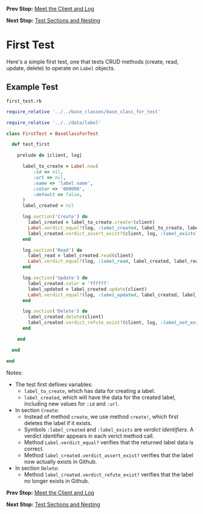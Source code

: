 <!--- GENERATED FILE, DO NOT EDIT --->
**Prev Stop:** [Meet the Client and Log](./Meet.md#meet-the-client-and-log)

**Next Stop:** [Test Sections and Nesting](./Sections.md#test-sections-and-nesting)


# First Test

Here's a simple first test, one that tests CRUD methods (create, read, update, delete) to operate on `Label` objects.

## Example Test

<code>first_test.rb</code>
```ruby
require_relative '../../base_classes/base_class_for_test'

require_relative '../../data/label'

class FirstTest < BaseClassForTest

  def test_first

    prelude do |client, log|

      label_to_create = Label.new(
          :id => nil,
          :url => nil,
          :name => 'label name',
          :color => '000000',
          :default => false,
      )
      label_created = nil

      log.section('Create') do
        label_created = label_to_create.create!(client)
        Label.verdict_equal?(log, :label_created, label_to_create, label_created)
        label_created.verdict_assert_exist?(client, log, :label_exists)
      end

      log.section('Read') do
        label_read = label_created.read(client)
        Label.verdict_equal?(log, :label_read, label_created, label_read)
      end

      log.section('Update') do
        label_created.color = 'ffffff'
        label_updated = label_created.update(client)
        Label.verdict_equal?(log, :label_updated, label_created, label_updated)
      end

      log.section('Delete') do
        label_created.delete(client)
        label_created.verdict_refute_exist?(client, log, :label_not_exist)
      end

    end

  end

end
```

Notes:

- The test first defines variables:
  - `label_to_create`, which has data for creating a label.
  - `label_created`, which will have the data for the created label, including new values for `:id` and `:url`.
- In section `Create`:
  - Instead of method `create`, we use method `create!`, which first deletes the label if it exists.
  - Symbols `:label_created` and `:label_exists` are _verdict identifiers_.  A verdict identifier appears in each verict method call.
  - Method `Label.verdict_equal?` verifies that the returned label data is correct.
  - Method `label_created.verdict_assert_exist?` verifies that the label now actually exists in Github.
- In section `Delete`:
  - Method `label_created.verdict_refute_exist?` verifies that the label no longer exists in Github.

**Prev Stop:** [Meet the Client and Log](./Meet.md#meet-the-client-and-log)

**Next Stop:** [Test Sections and Nesting](./Sections.md#test-sections-and-nesting)

